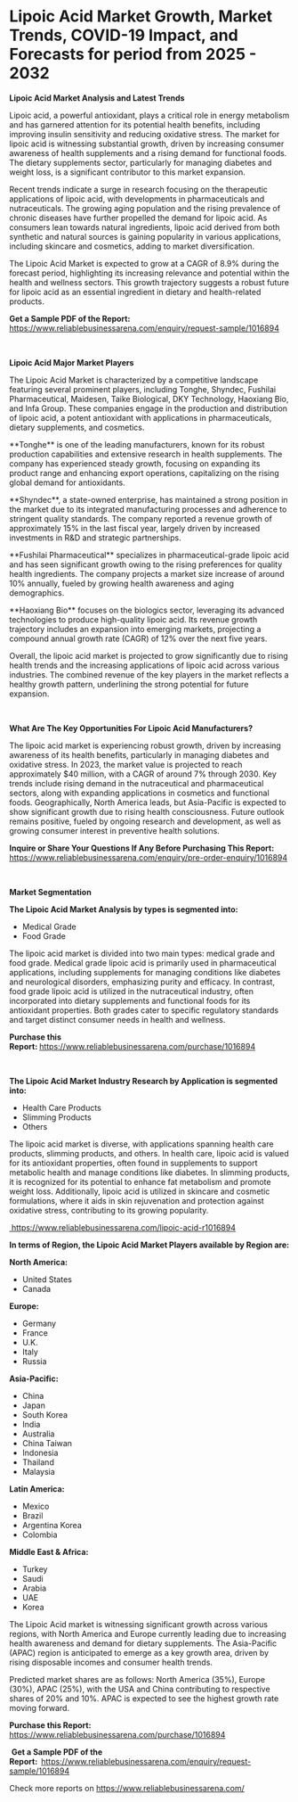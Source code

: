 <p><h1>Lipoic Acid Market Growth, Market Trends, COVID-19 Impact, and Forecasts for period from 2025 - 2032</h1></p><p><strong>Lipoic Acid Market Analysis and Latest Trends</strong></p>
<p><p>Lipoic acid, a powerful antioxidant, plays a critical role in energy metabolism and has garnered attention for its potential health benefits, including improving insulin sensitivity and reducing oxidative stress. The market for lipoic acid is witnessing substantial growth, driven by increasing consumer awareness of health supplements and a rising demand for functional foods. The dietary supplements sector, particularly for managing diabetes and weight loss, is a significant contributor to this market expansion.</p><p>Recent trends indicate a surge in research focusing on the therapeutic applications of lipoic acid, with developments in pharmaceuticals and nutraceuticals. The growing aging population and the rising prevalence of chronic diseases have further propelled the demand for lipoic acid. As consumers lean towards natural ingredients, lipoic acid derived from both synthetic and natural sources is gaining popularity in various applications, including skincare and cosmetics, adding to market diversification.</p><p>The Lipoic Acid Market is expected to grow at a CAGR of 8.9% during the forecast period, highlighting its increasing relevance and potential within the health and wellness sectors. This growth trajectory suggests a robust future for lipoic acid as an essential ingredient in dietary and health-related products.</p></p>
<p><strong>Get a Sample PDF of the Report:&nbsp;</strong> <a href="https://www.reliablebusinessarena.com/enquiry/request-sample/1016894?utm_campaign=3218&utm_medium=2&utm_source=Github&utm_content=ia&utm_term=08032025&utm_id=lipoic-acid">https://www.reliablebusinessarena.com/enquiry/request-sample/1016894</a></p>
<p>&nbsp;</p>
<p><strong>Lipoic Acid Major Market Players</strong></p>
<p><p>The Lipoic Acid Market is characterized by a competitive landscape featuring several prominent players, including Tonghe, Shyndec, Fushilai Pharmaceutical, Maidesen, Taike Biological, DKY Technology, Haoxiang Bio, and Infa Group. These companies engage in the production and distribution of lipoic acid, a potent antioxidant with applications in pharmaceuticals, dietary supplements, and cosmetics.</p><p>**Tonghe** is one of the leading manufacturers, known for its robust production capabilities and extensive research in health supplements. The company has experienced steady growth, focusing on expanding its product range and enhancing export operations, capitalizing on the rising global demand for antioxidants.</p><p>**Shyndec**, a state-owned enterprise, has maintained a strong position in the market due to its integrated manufacturing processes and adherence to stringent quality standards. The company reported a revenue growth of approximately 15% in the last fiscal year, largely driven by increased investments in R&D and strategic partnerships.</p><p>**Fushilai Pharmaceutical** specializes in pharmaceutical-grade lipoic acid and has seen significant growth owing to the rising preferences for quality health ingredients. The company projects a market size increase of around 10% annually, fueled by growing health awareness and aging demographics.</p><p>**Haoxiang Bio** focuses on the biologics sector, leveraging its advanced technologies to produce high-quality lipoic acid. Its revenue growth trajectory includes an expansion into emerging markets, projecting a compound annual growth rate (CAGR) of 12% over the next five years.</p><p>Overall, the lipoic acid market is projected to grow significantly due to rising health trends and the increasing applications of lipoic acid across various industries. The combined revenue of the key players in the market reflects a healthy growth pattern, underlining the strong potential for future expansion.</p></p>
<p>&nbsp;</p>
<p><strong>What Are The Key Opportunities For Lipoic Acid Manufacturers?</strong></p>
<p><p>The lipoic acid market is experiencing robust growth, driven by increasing awareness of its health benefits, particularly in managing diabetes and oxidative stress. In 2023, the market value is projected to reach approximately $40 million, with a CAGR of around 7% through 2030. Key trends include rising demand in the nutraceutical and pharmaceutical sectors, along with expanding applications in cosmetics and functional foods. Geographically, North America leads, but Asia-Pacific is expected to show significant growth due to rising health consciousness. Future outlook remains positive, fueled by ongoing research and development, as well as growing consumer interest in preventive health solutions.</p></p>
<p><strong>Inquire or Share Your Questions If Any Before Purchasing This Report:</strong> <a href="https://www.reliablebusinessarena.com/enquiry/pre-order-enquiry/1016894?utm_campaign=3218&utm_medium=2&utm_source=Github&utm_content=ia&utm_term=08032025&utm_id=lipoic-acid">https://www.reliablebusinessarena.com/enquiry/pre-order-enquiry/1016894</a></p>
<p>&nbsp;</p>
<p><strong>Market Segmentation</strong></p>
<p><strong>The Lipoic Acid Market Analysis by types is segmented into:</strong></p>
<p><ul><li>Medical Grade</li><li>Food Grade</li></ul></p>
<p><p>The lipoic acid market is divided into two main types: medical grade and food grade. Medical grade lipoic acid is primarily used in pharmaceutical applications, including supplements for managing conditions like diabetes and neurological disorders, emphasizing purity and efficacy. In contrast, food grade lipoic acid is utilized in the nutraceutical industry, often incorporated into dietary supplements and functional foods for its antioxidant properties. Both grades cater to specific regulatory standards and target distinct consumer needs in health and wellness.</p></p>
<p><strong>Purchase this Report:&nbsp;</strong><a href="https://www.reliablebusinessarena.com/purchase/1016894?utm_campaign=3218&utm_medium=2&utm_source=Github&utm_content=ia&utm_term=08032025&utm_id=lipoic-acid">https://www.reliablebusinessarena.com/purchase/1016894</a></p>
<p>&nbsp;</p>
<p><strong>The Lipoic Acid Market Industry Research by Application is segmented into:</strong></p>
<p><ul><li>Health Care Products</li><li>Slimming Products</li><li>Others</li></ul></p>
<p><p>The lipoic acid market is diverse, with applications spanning health care products, slimming products, and others. In health care, lipoic acid is valued for its antioxidant properties, often found in supplements to support metabolic health and manage conditions like diabetes. In slimming products, it is recognized for its potential to enhance fat metabolism and promote weight loss. Additionally, lipoic acid is utilized in skincare and cosmetic formulations, where it aids in skin rejuvenation and protection against oxidative stress, contributing to its growing popularity.</p></p>
<p><a href="https://www.reliablebusinessarena.com/lipoic-acid-r1016894?utm_campaign=3218&utm_medium=2&utm_source=Github&utm_content=ia&utm_term=08032025&utm_id=lipoic-acid">&nbsp;https://www.reliablebusinessarena.com/lipoic-acid-r1016894</a></p>
<p><strong>In terms of Region, the Lipoic Acid Market Players available by Region are:</strong></p>
<p>
    <p> <strong> North America: </strong>
        <ul>
            <li>United States</li>
            <li>Canada</li>
        </ul>
        </p> 
    <p> <strong> Europe: </strong>
        <ul>
            <li>Germany</li>
            <li>France</li>
            <li>U.K.</li>
            <li>Italy</li>
            <li>Russia</li>
        </ul>
        </p> 
    <p> <strong> Asia-Pacific: </strong>
        <ul>
            <li>China</li>
            <li>Japan</li>
            <li>South Korea</li>
            <li>India</li>
            <li>Australia</li>
            <li>China Taiwan</li>
            <li>Indonesia</li>
            <li>Thailand</li>
            <li>Malaysia</li>
        </ul>
        </p> 
    <p> <strong> Latin America: </strong>
        <ul>
            <li>Mexico</li>
            <li>Brazil</li>
            <li>Argentina Korea</li>
            <li>Colombia</li>
        </ul>
        </p> 
    <p> <strong> Middle East & Africa: </strong>
        <ul>
            <li>Turkey</li>
            <li>Saudi</li>
            <li>Arabia</li>
            <li>UAE</li>
            <li>Korea</li>
        </ul>
    </p>
    </p>
<p><p>The Lipoic Acid market is witnessing significant growth across various regions, with North America and Europe currently leading due to increasing health awareness and demand for dietary supplements. The Asia-Pacific (APAC) region is anticipated to emerge as a key growth area, driven by rising disposable incomes and consumer health trends. </p><p>Predicted market shares are as follows: North America (35%), Europe (30%), APAC (25%), with the USA and China contributing to respective shares of 20% and 10%. APAC is expected to see the highest growth rate moving forward.</p></p>
<p><strong>Purchase this Report: </strong><a href="https://www.reliablebusinessarena.com/purchase/1016894?utm_campaign=3218&utm_medium=2&utm_source=Github&utm_content=ia&utm_term=08032025&utm_id=lipoic-acid">https://www.reliablebusinessarena.com/purchase/1016894</a></p>
<p>&nbsp;<strong>Get a Sample PDF of the Report:&nbsp;&nbsp;</strong><a href="https://www.reliablebusinessarena.com/enquiry/request-sample/1016894?utm_campaign=3218&utm_medium=2&utm_source=Github&utm_content=ia&utm_term=08032025&utm_id=lipoic-acid">https://www.reliablebusinessarena.com/enquiry/request-sample/1016894</a></p>
<p><strong></strong></p>
<p>Check more reports on <a href="https://www.reliablebusinessarena.com/?utm_campaign=3218&utm_medium=2&utm_source=Github&utm_content=ia&utm_term=08032025&utm_id=lipoic-acid">https://www.reliablebusinessarena.com/</a></p>